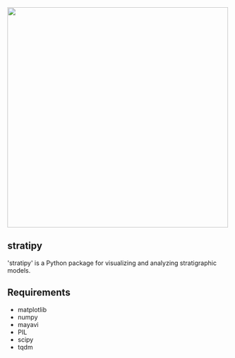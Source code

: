 <img src="https://github.com/zsylvester/stratipy/blob/main/stratipy_logo.png" width="500">

## stratipy

'stratipy' is a Python package for visualizing and analyzing stratigraphic models.

## Requirements

- matplotlib
- numpy
- mayavi
- PIL
- scipy
- tqdm
